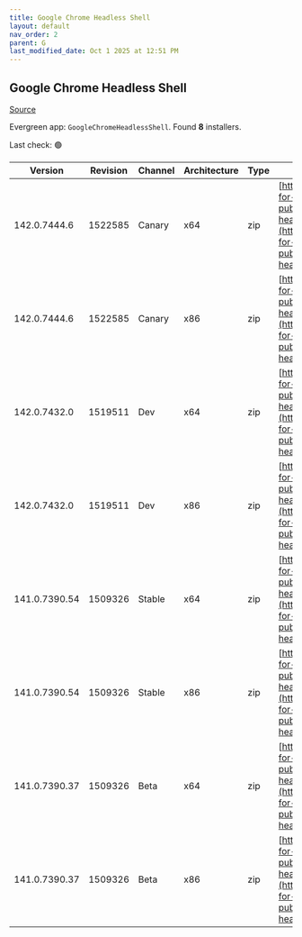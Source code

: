 ```yaml
---
title: Google Chrome Headless Shell
layout: default
nav_order: 2
parent: G
last_modified_date: Oct 1 2025 at 12:51 PM
---
```


## Google Chrome Headless Shell

[Source](https://googlechromelabs.github.io/chrome-for-testing/)

Evergreen app: `GoogleChromeHeadlessShell`. Found **8** installers.

Last check: 🟢

| Version       | Revision | Channel | Architecture | Type | URI                                                                                                                                                                                                                          |
| ------------- | -------- | ------- | ------------ | ---- | ---------------------------------------------------------------------------------------------------------------------------------------------------------------------------------------------------------------------------- |
| 142.0.7444.6  | 1522585  | Canary  | x64          | zip  | [https://storage.googleapis.com/chrome-for-testing-public/142.0.7444.6/win64/chrome-headless-shell-win64.zip](https://storage.googleapis.com/chrome-for-testing-public/142.0.7444.6/win64/chrome-headless-shell-win64.zip)   |
| 142.0.7444.6  | 1522585  | Canary  | x86          | zip  | [https://storage.googleapis.com/chrome-for-testing-public/142.0.7444.6/win32/chrome-headless-shell-win32.zip](https://storage.googleapis.com/chrome-for-testing-public/142.0.7444.6/win32/chrome-headless-shell-win32.zip)   |
| 142.0.7432.0  | 1519511  | Dev     | x64          | zip  | [https://storage.googleapis.com/chrome-for-testing-public/142.0.7432.0/win64/chrome-headless-shell-win64.zip](https://storage.googleapis.com/chrome-for-testing-public/142.0.7432.0/win64/chrome-headless-shell-win64.zip)   |
| 142.0.7432.0  | 1519511  | Dev     | x86          | zip  | [https://storage.googleapis.com/chrome-for-testing-public/142.0.7432.0/win32/chrome-headless-shell-win32.zip](https://storage.googleapis.com/chrome-for-testing-public/142.0.7432.0/win32/chrome-headless-shell-win32.zip)   |
| 141.0.7390.54 | 1509326  | Stable  | x64          | zip  | [https://storage.googleapis.com/chrome-for-testing-public/141.0.7390.54/win64/chrome-headless-shell-win64.zip](https://storage.googleapis.com/chrome-for-testing-public/141.0.7390.54/win64/chrome-headless-shell-win64.zip) |
| 141.0.7390.54 | 1509326  | Stable  | x86          | zip  | [https://storage.googleapis.com/chrome-for-testing-public/141.0.7390.54/win32/chrome-headless-shell-win32.zip](https://storage.googleapis.com/chrome-for-testing-public/141.0.7390.54/win32/chrome-headless-shell-win32.zip) |
| 141.0.7390.37 | 1509326  | Beta    | x64          | zip  | [https://storage.googleapis.com/chrome-for-testing-public/141.0.7390.37/win64/chrome-headless-shell-win64.zip](https://storage.googleapis.com/chrome-for-testing-public/141.0.7390.37/win64/chrome-headless-shell-win64.zip) |
| 141.0.7390.37 | 1509326  | Beta    | x86          | zip  | [https://storage.googleapis.com/chrome-for-testing-public/141.0.7390.37/win32/chrome-headless-shell-win32.zip](https://storage.googleapis.com/chrome-for-testing-public/141.0.7390.37/win32/chrome-headless-shell-win32.zip) |
